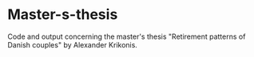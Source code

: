 # Master-s-thesis
Code and output concerning the master's thesis "Retirement patterns of Danish couples" by Alexander Krikonis.

